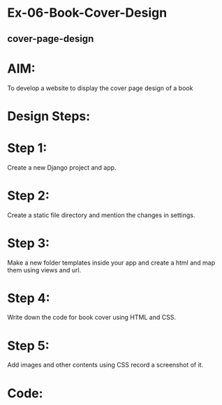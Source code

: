 # Ex-06-Book-Cover-Design
## cover-page-design

# AIM:
To develop a website to display the cover page design of a book

# Design Steps:
# Step 1:
Create a new Django project and app.

# Step 2:
Create a static file directory and mention the changes in settings.

# Step 3:
Make a new folder templates inside your app and create a html and map them using views and url.

# Step 4:
Write down the code for book cover using HTML and CSS.

# Step 5:
Add images and other contents using CSS record a screenshot of it.

# Code:
<!DOCTYPE html>
<html lang="en">
    <head>
         <meta name="viewport" 
         content="width=device-width, initial-scale=1.0">
         <style>
        .bookpage{
            width: 420px;
            height: 600px;
            color:rgb(245, 76, 9);
            margin-left: auto;
            margin-right: auto;
            padding: 20px;
            font-family: 'Franklin Gothic Medium', 'Arial Narrow', Arial, sans-serif;
            background-image: url(/static/images/luff.jpg);
            background-size: cover;
        }
            
        .insight{
            color: rgb(236, 240, 3);
        }
        
        .hrstyle{
            width:100px;
        }
        .author{
            color: white;
            display: inline;
            position: relative;
            color: rgb(3, 3, 3);
            top:190px;
            
            font-family:Georgia;
            font-size: medium;
        }
        .booktitle{
            font-family: 'Courier New', Courier, monospace;
            font-size: larger;
            text-align: center;
            position: relative;
            top: 30px;
        
        }
        .id {
            width:400px;
            position: relative;
            top:180px;
            
        }
        .pub{
            font-size: medium;
            position: relative;
            top:155px;
            left:330px;
        }
        .ed{
            color:rgb(255, 115, 0);
            font-size: medium;
            font-family: Verdana;
            position:relative;
            top:85px;
        }
        .subtitle{
            font-family:Tahoma;
            font-size: large;
            position: relative;
            top:40px;
        }
        .mypic{
            position: relative;
            top: 135px;
            left: 260px;
            width: 100px;
            height: 100px;
            background-size: cover;
        }
        </style>
        <title>COVER PAGE DESIGN</title>
    </head>
    <body>
        <div class="bookpage">
            <div class="insight">
                SEC INSIGHT
            </div>
            <div class="hrstyle">
                <hr style="color: rgb(0, 0, 0);">
            </div>
            <div class="booktitle" style="color: rgb(255, 64, 0);">
                <h1>Fundamentals of Web Application Development</h1></div>
            <div class="subtitle" style="color: rgb(247, 255, 6);"><b>
                HTML and CSS Combined with Django Architecture</b>
            </div>
            <div class="mypic" >
                <img src="/static/images/DSC_3162.jpg" width="60" height="100" alt="" style="vertical-align:bottom;margin:50px 55px">
            </div>
            <div class="id">
                <hr style="color: rgb(255, 0, 0);">
            </div>
            <div class="author">
               <p><b>A NIXAN DASS</b></p>
            </div>
            <div class="pub">
                SEC
            </div>
            <div class="ed">
                <b>Seventh Edition</b>
            </div>
            
        </div>
    </body>
</html>



# Output:

![image](https://user-images.githubusercontent.com/118707852/215408009-9e1ff620-3b85-474a-aaa0-eb6deadbbd54.png)


# RESULT:
Hence the program to print the book cover is succesfully runned.
